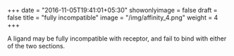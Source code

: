 +++
date = "2016-11-05T19:41:01+05:30"
showonlyimage = false
draft = false
title = "fully incompatible"
image = "/img/affinity_4.png"
weight = 4
+++

A ligand may be fully incompatible with receptor, and fail to bind with either of the two sections. 

<audio src="/audio/Receptor_Bb_Eb.mp3" autoplay> 
Sorry, your browser does not support the <audio> element. 
</audio>


<!--more-->

Binding_Db
<BR />
<audio controls>
	<source src="/audio/Binding_Db.mp3" type="audio/mpeg">
	Your browser does not support the audio tag.
</audio>

Receptor_C_G
<BR />
<audio controls>
	<source src="/audio/Receptor_C_G.mp3" type="audio/mpeg">
	Your browser does not support the audio tag.
</audio>

## Examples of Intervals Used

To represent an incompatible binding, we used the same interval to represent the receptors, but this time a “2nd” between the receptor notes represents the ligand. This note sounds dissonant with each of the two receptor notes separately, producing a minor 2nd and a tritone: 

##### Dissonant:
![Dissonant chord](/img/dissonant_chord4.png)
